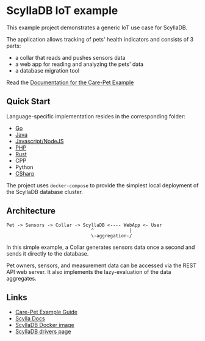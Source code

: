 ScyllaDB IoT example
===

This example project demonstrates a generic IoT use case
for ScyllaDB.

The application allows tracking of pets' health indicators
and consists of 3 parts:

- a collar that reads and pushes sensors data
- a web app for reading and analyzing the pets' data
- a database migration tool

Read the [Documentation for the Care-Pet Example](https://iot.scylladb.com)

Quick Start
---

Language-specific implementation resides in the corresponding folder:

- [Go](go)
- [Java](java)
- [Javascript/NodeJS](javascript)
- [PHP](php)
- [Rust](rust)
- CPP
- Python
- [CSharp](csharp)


The project uses `docker-compose` to provide the simplest local
deployment of the ScyllaDB database cluster.

Architecture
---

```
Pet -> Sensors -> Collar -> ScyllaDB <---- WebApp <- User
                               ^             |
                               \-aggregation-/
```

In this simple example, a Collar generates sensors data
once a second and sends it directly to the database.

Pet owners, sensors, and measurement data can be accessed via
the REST API web server. It also implements the lazy-evaluation
of the data aggregates.

Links
---
- [Care-Pet Example Guide](https://care-pet.docs.scylladb.com/)
- [Scylla Docs](https://docs.scylladb.com/)
- [ScyllaDB Docker image](https://hub.docker.com/r/scylladb/scylla/)
- [ScyllaDB drivers page](https://docs.scylladb.com/using-scylla/scylla_drivers/)
